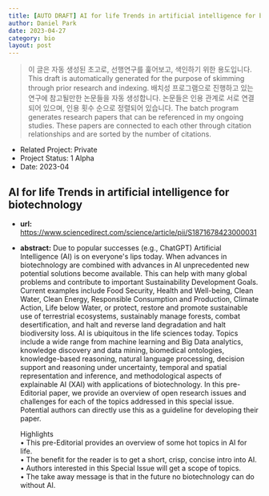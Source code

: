 ```yaml
---
title: [AUTO DRAFT] AI for life Trends in artificial intelligence for biotechnology
author: Daniel Park
date: 2023-04-27
category: bio
layout: post
---
```


> 이 글은 자동 생성된 초고로, 선행연구를 훑어보고, 색인하기 위한 용도입니다. This draft is automatically generated for the purpose of skimming through prior research and indexing.
> 배치성 프로그램으로 진행하고 있는 연구에 참고될만한 논문들을 자동 생성합니다. 논문들은 인용 관계로 서로 연결되어 있으며, 인용 횟수 순으로 정렬되어 있습니다. The batch program generates research papers that can be referenced in my ongoing studies. These papers are connected to each other through citation relationships and are sorted by the number of citations.


- Related Project: Private
- Project Status: 1 Alpha
- Date: 2023-04

## AI for life Trends in artificial intelligence for biotechnology
 - **url:** <https://www.sciencedirect.com/science/article/pii/S1871678423000031>
 - **abstract:** Due to popular successes (e.g., ChatGPT) Artificial Intelligence (AI) is on everyone's lips today. When advances in biotechnology are combined with advances in AI unprecedented new potential solutions become available. This can help with many global problems and contribute to important Sustainability Development Goals. Current examples include Food Security, Health and Well-being, Clean Water, Clean Energy, Responsible Consumption and Production, Climate Action, Life below Water, or protect, restore and promote sustainable use of terrestrial ecosystems, sustainably manage forests, combat desertification, and halt and reverse land degradation and halt biodiversity loss. AI is ubiquitous in the life sciences today. Topics include a wide range from machine learning and Big Data analytics, knowledge discovery and data mining, biomedical ontologies, knowledge-based reasoning, natural language processing, decision support and reasoning under uncertainty, temporal and spatial representation and inference, and methodological aspects of explainable AI (XAI) with applications of biotechnology. In this pre-Editorial paper, we provide an overview of open research issues and challenges for each of the topics addressed in this special issue. Potential authors can directly use this as a guideline for developing their paper.

    Highlights <br>
    • This pre-Editorial provides an overview of some hot topics in AI for life. <br>
    • The benefit for the reader is to get a short, crisp, concise intro into AI. <br>
    • Authors interested in this Special Issue will get a scope of topics. <br>
    • The take away message is that in the future no biotechnology can do without AI.<br>